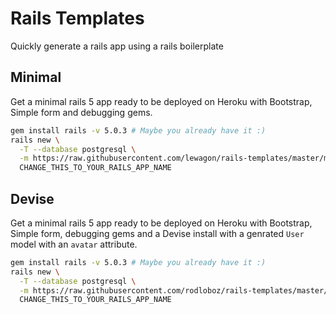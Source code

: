 # Rails Templates

Quickly generate a rails app using a rails boilerplate

## Minimal

Get a minimal rails 5 app ready to be deployed on Heroku with Bootstrap, Simple form and debugging gems.

```bash
gem install rails -v 5.0.3 # Maybe you already have it :)
rails new \
  -T --database postgresql \
  -m https://raw.githubusercontent.com/lewagon/rails-templates/master/minimal.rb \
  CHANGE_THIS_TO_YOUR_RAILS_APP_NAME
```

## Devise

Get a minimal rails 5 app ready to be deployed on Heroku with Bootstrap, Simple form, debugging gems and a Devise install with a genrated `User` model with an `avatar` attribute.


```bash
gem install rails -v 5.0.3 # Maybe you already have it :)
rails new \
  -T --database postgresql \
  -m https://raw.githubusercontent.com/rodloboz/rails-templates/master/devise.rb \
  CHANGE_THIS_TO_YOUR_RAILS_APP_NAME
```
